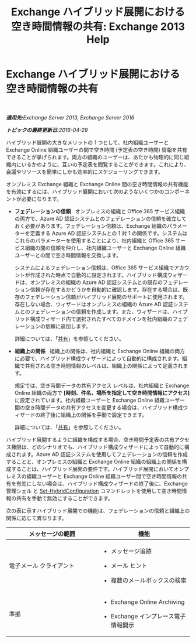 ﻿---
title: 'Exchange ハイブリッド展開における空き時間情報の共有: Exchange 2013 Help'
TOCTitle: Exchange ハイブリッド展開における空き時間情報の共有
ms:assetid: bd3884de-80ee-4ff2-a8a3-eacd5aa3e51b
ms:mtpsurl: https://technet.microsoft.com/ja-jp/library/JJ650274(v=EXCHG.150)
ms:contentKeyID: 49894954
ms.date: 01/11/2018
mtps_version: v=EXCHG.150
ms.translationtype: HT
---

# Exchange ハイブリッド展開における空き時間情報の共有

 

_<strong>適用先:</strong>Exchange Server 2013, Exchange Server 2016_

_<strong>トピックの最終更新日:</strong>2016-04-29_

ハイブリッド展開の大きなメリットの 1 つとして、社内組織ユーザーと Exchange Online 組織ユーザーの間で空き時間 (予定表の空き時間) 情報を共有できることが挙げられます。両方の組織のユーザーは、あたかも物理的に同じ組織内にいるかのように、互いの予定表を閲覧することができます。これにより、会議やリソースを簡単にしかも効率的にスケジューリングできます。

オンプレミス Exchange 組織と Exchange Online 間の空き時間情報の共有機能を有効にするには、ハイブリッド展開において次のようないくつかのコンポーネントが必要になります。

  - **フェデレーションの信頼**   オンプレミスの組織と Office 365 サービス組織の両方で、Azure AD 認証システムとのフェデレーションの信頼を確立しておく必要があります。フェデレーション信頼は、Exchange 組織のパラメーターを定義する Azure AD 認証システムとの 1 対 1 の関係です。システムはこれらのパラメーターを使用することにより、社内組織と Office 365 サービス組織の間の信頼を仲介し、社内組織ユーザーと Exchange Online 組織ユーザーとの間で空き時間情報を交換します。
    
    システムによるフェデレーション信頼は、Office 365 サービス組織でアカウントが作成された時点で自動的に設定されます。ハイブリッド構成ウィザードは、オンプレミスの組織の Azure AD 認証システムとの既存のフェデレーション信頼が存在するかどうかを自動的に確認します。存在する場合は、既存のフェデレーション信頼がハイブリッド展開のサポートに使用されます。存在しない場合、ウィザードはオンプレミスの組織の Azure AD 認証システムとのフェデレーションの信頼を作成します。また、ウィザードは、ハイブリッド構成ウィザード内で選択されたすべてのドメインを社内組織のフェデレーションの信頼に追加します。
    
    詳細については、「[共有](https://technet.microsoft.com/ja-jp/library/dd638083\(v=exchg.150\))」を参照してください。

  - **組織上の関係**   組織上の関係は、社内組織と Exchange Online 組織の両方に必要で、ハイブリッド構成ウィザードによって自動的に構成されます。組織で共有される空き時間情報のレベルは、組織上の関係によって定義されます。
    
    規定では、空き時間データの共有アクセス レベルは、社内組織と Exchange Online 組織の両方で **\[時刻、件名、場所を指定して空き時間情報にアクセス\]** に設定されています。社内組織ユーザーと Exchange Online 組織ユーザー間の空き時間データの共有アクセスを変更する場合は、ハイブリッド構成ウィザードの終了後に組織上の関係を手動で設定できます。
    
    詳細については、「[共有](https://technet.microsoft.com/ja-jp/library/dd638083\(v=exchg.150\))」を参照してください。

ハイブリッド展開するように組織を構成する場合、空き時間予定表の共有アクセス権限は、どのシナリオでも、ハイブリッド構成ウィザードによって自動的に構成されます。Azure AD 認証システムを使用してフェデレーションの信頼を作成することと、オンプレミスの組織と Exchange Online 組織の組織上の関係を構成することは、ハイブリッド展開の要件です。ハイブリッド展開においてオンプレミスの組織ユーザーと Exchange Online 組織ユーザー間で空き時間情報の共有を有効にしない場合は、ハイブリッド構成ウィザードの終了後に、Exchange 管理シェル と [Set-HybridConfiguration](https://technet.microsoft.com/ja-jp/library/hh529932\(v=exchg.150\)) コマンドレットを使用して空き時間情報の共有を手動で無効にすることができます。

次の表に示すハイブリッド展開での機能は、フェデレーションの信頼と組織上の関係に応じて異なります。


<table>
<colgroup>
<col style="width: 50%" />
<col style="width: 50%" />
</colgroup>
<thead>
<tr class="header">
<th>メッセージの範囲</th>
<th>機能</th>
</tr>
</thead>
<tbody>
<tr class="odd">
<td><p>電子メール クライアント</p></td>
<td><ul>
<li><p>メッセージ追跡</p></li>
<li><p>メール ヒント</p></li>
<li><p>複数のメールボックスの検索</p></li>
</ul></td>
</tr>
<tr class="even">
<td><p>準拠</p></td>
<td><ul>
<li><p>Exchange Online Archiving</p></li>
<li><p>Exchange インプレース電子情報開示</p></li>
</ul></td>
</tr>
</tbody>
</table>

